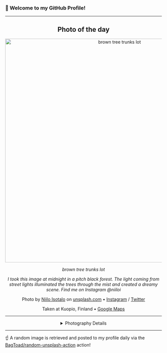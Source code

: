 ### 👋 Welcome to my GitHub Profile!

----
<div align="center">

## Photo of the day
  
  <a href="https://unsplash.com/photos/brown-tree-trunks-lot--BZc9Ee1qo0"><img width="720" src="https://images.unsplash.com/photo-1505567745926-ba89000d255a?crop=entropy&cs=tinysrgb&fit=max&fm=jpg&ixid=M3w1OTQ0OTd8MHwxfHJhbmRvbXx8fHx8fHx8fDE3MjQxMzQwODV8&ixlib=rb-4.0.3&q=80&w=1080" alt="brown tree trunks lot"></a>
  
  <em>brown tree trunks lot</em>
  
  <em>I took this image at midnight in a pitch black forest. The light coming from street lights illuminated the trees through the mist and created a dreamy scene. Find me on Instagram @niiloi</em>

  Photo by [Niilo Isotalo](null) on [unsplash.com](https://unsplash.com/) • [Instagram](https://instagram.com/niiloi) / [Twitter](https://twitter.com/niiloisotalo)
  
  Taken at Kuopio, Finland • [Google Maps](https://www.google.com/maps/search/?api=1&query=62.89797,27.6781725)
  
  ---
  
<details>
<summary>Photography Details</summary>
  
| Parameter     | Value |
| ------------- | ----- |
| Camera Model  | ILCE-7M2 |
| Exposure Time | 30 |
| Aperture      | 4.0 |
| Focal Length  | 35.0 |
| ISO           | 800 |
| Location      | Kuopio, Finland (Finland) |
| Coordinates   | Latitude 62.89797, Longitude 27.6781725 |

</details>

</div>

----

☝️ A random image is retrieved and posted to my profile daily via the [BagToad/random-unsplash-action](https://github.com/BagToad/random-unsplash-action) action!
